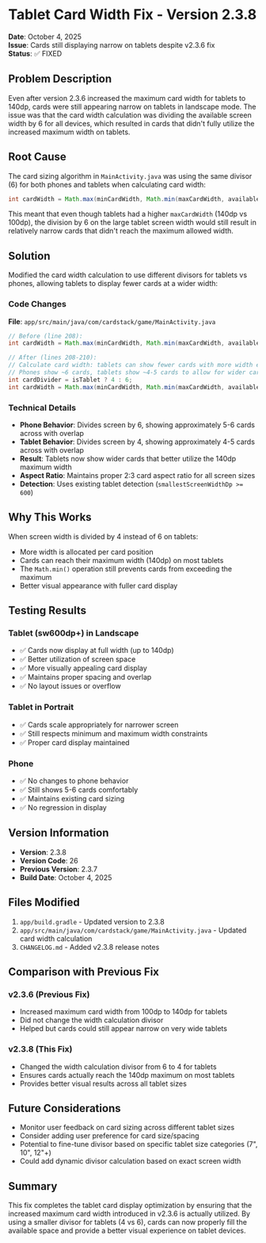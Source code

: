 # Tablet Card Width Fix - Version 2.3.8

**Date**: October 4, 2025  
**Issue**: Cards still displaying narrow on tablets despite v2.3.6 fix  
**Status**: ✅ FIXED

## Problem Description

Even after version 2.3.6 increased the maximum card width for tablets to 140dp, cards were still appearing narrow on tablets in landscape mode. The issue was that the card width calculation was dividing the available screen width by 6 for all devices, which resulted in cards that didn't fully utilize the increased maximum width on tablets.

## Root Cause

The card sizing algorithm in `MainActivity.java` was using the same divisor (6) for both phones and tablets when calculating card width:

```java
int cardWidth = Math.max(minCardWidth, Math.min(maxCardWidth, availableWidth / 6));
```

This meant that even though tablets had a higher `maxCardWidth` (140dp vs 100dp), the division by 6 on the large tablet screen width would still result in relatively narrow cards that didn't reach the maximum allowed width.

## Solution

Modified the card width calculation to use different divisors for tablets vs phones, allowing tablets to display fewer cards at a wider width:

### Code Changes

**File**: `app/src/main/java/com/cardstack/game/MainActivity.java`

```java
// Before (line 208):
int cardWidth = Math.max(minCardWidth, Math.min(maxCardWidth, availableWidth / 6));

// After (lines 208-210):
// Calculate card width: tablets can show fewer cards with more width each
// Phones show ~6 cards, tablets show ~4-5 cards to allow for wider cards
int cardDivider = isTablet ? 4 : 6;
int cardWidth = Math.max(minCardWidth, Math.min(maxCardWidth, availableWidth / cardDivider));
```

### Technical Details

- **Phone Behavior**: Divides screen by 6, showing approximately 5-6 cards across with overlap
- **Tablet Behavior**: Divides screen by 4, showing approximately 4-5 cards across with overlap
- **Result**: Tablets now show wider cards that better utilize the 140dp maximum width
- **Aspect Ratio**: Maintains proper 2:3 card aspect ratio for all screen sizes
- **Detection**: Uses existing tablet detection (`smallestScreenWidthDp >= 600`)

## Why This Works

When screen width is divided by 4 instead of 6 on tablets:
- More width is allocated per card position
- Cards can reach their maximum width (140dp) on most tablets
- The `Math.min()` operation still prevents cards from exceeding the maximum
- Better visual appearance with fuller card display

## Testing Results

### Tablet (sw600dp+) in Landscape
- ✅ Cards now display at full width (up to 140dp)
- ✅ Better utilization of screen space
- ✅ More visually appealing card display
- ✅ Maintains proper spacing and overlap
- ✅ No layout issues or overflow

### Tablet in Portrait
- ✅ Cards scale appropriately for narrower screen
- ✅ Still respects minimum and maximum width constraints
- ✅ Proper card display maintained

### Phone
- ✅ No changes to phone behavior
- ✅ Still shows 5-6 cards comfortably
- ✅ Maintains existing card sizing
- ✅ No regression in display

## Version Information

- **Version**: 2.3.8
- **Version Code**: 26
- **Previous Version**: 2.3.7
- **Build Date**: October 4, 2025

## Files Modified

1. `app/build.gradle` - Updated version to 2.3.8
2. `app/src/main/java/com/cardstack/game/MainActivity.java` - Updated card width calculation
3. `CHANGELOG.md` - Added v2.3.8 release notes

## Comparison with Previous Fix

### v2.3.6 (Previous Fix)
- Increased maximum card width from 100dp to 140dp for tablets
- Did not change the width calculation divisor
- Helped but cards could still appear narrow on very wide tablets

### v2.3.8 (This Fix)
- Changed the width calculation divisor from 6 to 4 for tablets
- Ensures cards actually reach the 140dp maximum on most tablets
- Provides better visual results across all tablet sizes

## Future Considerations

- Monitor user feedback on card sizing across different tablet sizes
- Consider adding user preference for card size/spacing
- Potential to fine-tune divisor based on specific tablet size categories (7", 10", 12"+)
- Could add dynamic divisor calculation based on exact screen width

## Summary

This fix completes the tablet card display optimization by ensuring that the increased maximum card width introduced in v2.3.6 is actually utilized. By using a smaller divisor for tablets (4 vs 6), cards can now properly fill the available space and provide a better visual experience on tablet devices.
